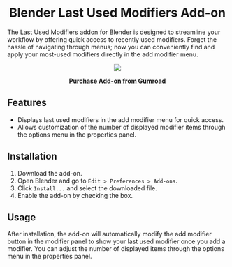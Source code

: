 <h1 align="center">Blender Last Used Modifiers Add-on</h1>

The Last Used Modifiers addon for Blender is designed to streamline your workflow by offering quick access to recently used modifiers. Forget the hassle of navigating through menus; now you can conveniently find and apply your most-used modifiers directly in the add modifier menu.

<p align="center">
  <img src="https://github.com/Jishnu-jithu/last-used-modifiers/assets/145359279/fbe4a3c0-4724-4539-9506-7c2ec65d920f">
</p>

<p align="center">
  <a href="https://jishnukv.gumroad.com/l/render-palette?layout=profile">
    <span style="display:inline-block;"><strong><u>Purchase Add-on from Gumroad</u></strong></span>
  </a>
</p>

## Features
- Displays last used modifiers in the add modifier menu for quick access.
- Allows customization of the number of displayed modifier items through the options menu in the properties panel.

## Installation
1. Download the add-on.
2. Open Blender and go to `Edit > Preferences > Add-ons`.
3. Click `Install...` and select the downloaded file.
4. Enable the add-on by checking the box.

## Usage
After installation, the add-on will automatically modify the add modifier button in the modifier panel to show your last used modifier once you add a modifier. You can adjust the number of displayed items through the options menu in the properties panel.

